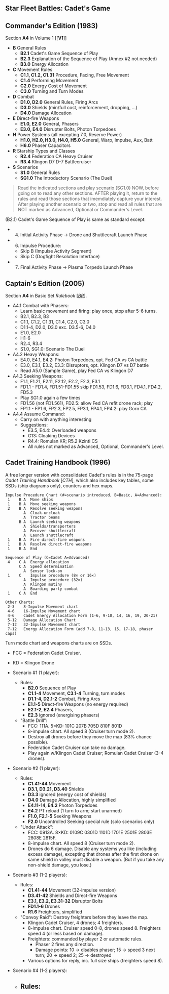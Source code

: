 Star Fleet Battles: Cadet's Game
--------------------------------

Commander's Edition (1983)
--------------------------

Section __A4__ in Volume 1 [[__V1__]]

- __B__ General Rules
  - __B2.1__ Cadet's Game Sequence of Play
  - __B2.3__ Explanation of the Sequence of Play (Annex #2 not needed)
  - __B3.0__ Energy Allocation
- __C__ Movement Rules
  - __C1.1, C1.2, C1.31__ Procedure, Facing, Free Movement
  - __C1.4__ Performing Movement
  - __C2.0__ Energy Cost of Movement
  - __C3.0__ Turning and Turn Modes
- __D__ Combat
  - __D1.0, D2.0__ General Rules, Firing Arcs
  - __D3.0__ Shields (min/full cost, reinforcement, dropping, ...)
  - __D4.0__ Damage Allocation
- __E__ Direct-fire Weapons
  - __E1.0, E2.0__ General, Phasers
  - __E3.0, E4.0__  Disrupter Bolts, Photon Torpedoes
- __H__ Power Systems (all excepting 7.0, Reserve Power)
  - __H1.0, H2.0, H3.0, H4.0, H5.0__ General, Warp, Impulse, Aux, Batt
  - __H6.0__ Phaser Capacitors
- __R__ Starship Types and Classes
  - __R2.4__ Federation CA Heavy Cruiser
  - __R3.4__ Klingon D7 D-7 Battlecruiser
- __S__ Scenarios
  - __S1.0__ General Rules
  - __SG1.0__ The Introductory Scenario (The Duel)

> Read the indicated sections and play scenario (SG1.0) NOW, before going
> on to read any other sections. AFTER playing it, return to the rules and
> read those sections that imemdiately capture your interest. After playing
> another scenario or two, stop and read all rules that are NOT marked as
> Advanced, Optional or Commander's Level.

(B2.1) Cadet's Game Sequence of Play is same as standard except:
- 4. Initial Activity Phase → Drone and Shuttlecraft Launch Phase
- 6. Impulse Procedure:
  - Skip B (Impulse Activity Segment)
  - Skip C (Dogfight Resolution Interface)
- 7. Final Activity Phase → Plasma Torpedo Launch Phase


Captain's Edition (2005)
------------------------

Section __A4__ in Basic Set _Rulebook_ [[_BR_]].

- A4.1 Combat with Phasers:
  - Learn basic movement and firing: play once, stop after 5-6 turns.
  - B2.1, B2.3, B3
  - C1.1, C1.2, C1.31, C1.4, C2.0, C3.0
  - D1.1-4, D2.0, D3.0 exc. D3.5-6, D4.0
  - E1.0, E2.0
  - H1-6
  - R2.4, R3.4
  - S1.0, SG1.0: Scenario The Duel
- A4.2 Heavy Weapons:
  - E4.0, E4.1, E4.2: Photon Torpedoes, opt. Fed CA vs CA battle
  - E3.0, E3.1, E3.2, E3.3: Disruptors, opt. Klingon D7 vs D7 battle
  - Read A5.0 (Sample Game), play Fed CA vs Klingon D7
- A4.3 Seeking Weapons:
  - F1.1, F1.21, F2.11, F2.12, F2.2, F2.3, F3.1
  - FD1.1 - FD1.4, FD1.51-FD1.55 skip FD1.53, FD1.6, FD3.1, FD4.1, FD4.2, FD5.3
  - Play SG1.0 again a few times
  - FD1.56 (not FD1.561), FD2.5: allow Fed CA refit drone rack; play
  - FP1.1 - FP1.6, FP2.3, FP2.5, FP3.1, FP4.1, FP4.2: play Gorn CA
- A4.4 Assume Command:
  - Carry on with anything interesting
  - Suggestions:
    - E3.5, E4.4: Overloaded weapons
    - G13: Cloaking Devices
    - R4.4: Romulan KR; R5.2 Kzinti CS
    - All rules not marked as Advanced, Optional, Commander's Level.


Cadet Training Handbook (1996)
------------------------------

A free longer version with consolidated Cadet's rules is in the
75-page _Cadet Training Handbook_ [_CTH_], which also includes key
tables, some SSDs (ship diagrams only), counters and hex maps.

    Impulse Procedure Chart (#=scenario introduced, B=Basic, A=Advanced):
     1    B A  Move ships
     1    B A  Move seeking weapons
     2    B A  Resolve seeking weapons
            A  Cloak-uncloak
            A  Tractor beams
          B A  Launch seeking weapons
            A  Shields/transporters
            A  Recover shuttlecraft
            A  Launch shuttlecraft
     1    B A  Fire direct-fire weapons
     1    B A  Resolve direct-fire weapons
     1    B A  End

    Sequence of Play (C=Cadet A=Advanced)
     4    C A  Energy allocation
          C A  Speed determination
            A  Sensor lock-on
     1    C    Impulse procedure (8× or 16×)
            A  Impulse procedure (32×)
            A  Klingon mutiny
            A  Boarding party combat
     1    C A  End

    Other Charts:
     2-3    8-Impulse Movement chart
     4-6    16-Impulse Movement chart
     4-6    Cadet Energy Allocation Form (1-6, 9-10, 14, 16, 19, 20-21)
     5-12   Damage Allocation Chart
     7-12   32-Impulse Movement chart
     7-12   Energy Allocation Form (add 7-8, 11-13, 15, 17-18, phaser caps)

Turn mode chart and weapons charts are on SSDs.
- FCC = Federation Cadet Cruiser.
- KD  = Klingon Drone

- Scenario #1 (1 player):
  - Rules:
    - __B2.0__ Sequence of Play
    - __C1.1-4__ Movement, __C3.1-4__ Turning, turn modes
    - __D1.1-4, D2.1-2__ Combat, Firing Arcs
    - __E1.1-5__ Direct-fire Weapons (no energy required)
    - __E2.1-2, E2.4__ Phasers,
    - __E2.3__ ignored (energising phasers)
  - "Battle Drill":
    - FCC: 111A. 5×KD: 101C 207B 705D 810F 801D
    - 8-impulse chart. All speed 8 (Cruiser turn mode 2).
    - Destroy all drones before they move the map (83% chance possible).
    - Federation Cadet Cruiser can take no damage.
    - Play again w/Klingon Cadet Cruiser; Romulan Cadet Cruiser (3-4 drones).

- Scenario #2 (1 player):
  - Rules:
    - __C1.41-44__ Movement
    - __D3.1, D3.21, D3.40__ Shields
    - __D3.3__ ignored (energy cost of shields)
    - __D4.0__ Damage Allocation, highly simplified
    - __E4.11-14, E4.2__ Photon Torpedoes
    - __E4.2__ PT reload (1 turn to arm; start unarmed)
    - __F1.0, F2.1-5__ Seeking Weapons
    - __F2.0__ Uncontrolled Seeking special rule (solo scenarios only)
  - "Under Attack":
    - FCC: 0913A. 8×KD: 0109C 0301D 1101D 1701E 2501E 2803E 2808E 2815F.
    - 8-impulse chart. All speed 8 (Cruiser turn mode 2).
    - Drones do 6 damage. Disable any systems you like (including excess
      damage), excepting that drones after the first drone on same shield
      in volley must disable a weapon. (But if you take any non-shield
      damage, you lose.)

- Scenario #3 (1-2 players):
  - Rules:
    - __C1.41-44__ Movement (32-impulse version)
    - __D3.41-42__ Shields and Direct-fire Weapons
    - __E3.1, E3.2, E3.31-32__ Disruptor Bolts
    - __FD1.1-6__ Drones
    - __R1.6__ Freighters, simplified
  - "Convoy Raid": Destroy freighters before they leave the map.
    - Klingon Cadet Cruiser, 4 drones; 4 freighters.
    - 8-impulse chart. Cruiser speed 0-8, drones speed 8.
      Freighters speed 4 (or less based on damage).
    - Freighters: commanded by player 2 or automatic rules.
      - Phaser 2 fires any direction.
      - Damage points: 10 → disables phaser;
        15 → speed 3 next turn; 20 → speed 2; 25 → destroyed
    - Various options for reply, inc. full size ships (freighters speed 8).

- Scenario #4 (1-2 players):
  - Rules:
    - 



<!-------------------------------------------------------------------->
[_BR_]: https://warehouse23.com/products/star-fleet-battles-basic-set-rulebook-2012
